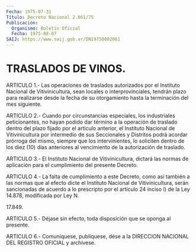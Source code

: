```yaml
---
Fecha: 1975-07-31
Título: Decreto Nacional 2.061/75
Publicación:
  Organismo: Boletín Oficial
  Fecha: 1975-08-07
SAIJ: https://www.saij.gob.ar/DN19750002061
---
```

# TRASLADOS DE VINOS.

<a id="1"></a>
ARTICULO  1.-  Las operaciones de traslados autorizados por el Instituto Nacional de Vitivinicultura, sean locales o interprovinciales, tendrán  plazo para realizarse desde la fecha de su otorgamiento hasta la terminación del mes siguiente.

<a id="2"></a>
ARTICULO  2.-  Cuando  por  circunstancias  especiales,  los industriales  peticionantes,  no  hayan  podido  dar  término  a la operación  de  traslado  dentro  del  plazo  fijado por el artículo anterior, el Instituto Nacional de Vitivinicultura  por  intermedio de  sus  Seccionales y Distritos podrá acordar prórroga del  mismo, siempre que  los  intervinientes,  lo  soliciten dentro de los diez (10)  días  anteriores  al  vencimiento  de  la    autorización  de traslado.

<a id="3"></a>
ARTICULO 3.- El Instituto Nacional de Vitivinicultura, dictará las  normas   de  aplicación  para  el  cumplimiento  del  presente Decreto.

<a id="4"></a>
ARTICULO 4.- La falta de cumplimiento a este Decreto, como así también  a  las normas que al efecto dicte el Instituto Nacional de Vitivinicultura,  serán  sancionadas de acuerdo a lo prescripto por el artículo 24 inciso I) de  la  Ley  14.878, modificada por Ley N.

17.849.

<a id="5"></a>
ARTICULO 5.- Déjase sin efecto, toda disposición que se oponga al presente.

<a id="6"></a>
ARTICULO  6.-  Comuníquese,  publíquese,  dése  a la DIRECCION NACIONAL DEL REGISTRO OFICIAL y archívese.